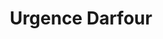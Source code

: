 ---
title: Urgence Darfour
tags: [ ads ]
text: "This campaign entitled “Dictators don't stop” was published in France in April 2012. 
The new HEC Paris brand campaign displays a vision: “Tomorrow is Our Business”, which focuses on 
business and the future. The economic world has never evolved as quickly and as profoundly as it does
today. Since HEC trains the business leaders of tomorrow, it is best placed to reinvent it and to 
guide this unprecedented transformation.The 45-second film was shot on campus in October 2017 by 
director Bertrand Touchard. It mobilized students during their studies who were willing to take part
in the game of figuration and interpretation, as well as three professional actors. 
It immerses us in the world of the school, deliberately made timeless, to share with us moments 
of the life of students who tomorrow will have a positive impact on their environment.
The campaign, designed and produced by BETC, which has supported HEC Paris on a pro bono basis 
since 2012.To find out more http://tomorrowisourbusiness.com/fr/
ected for the Young Director Award of the Cannes Lions. 
It was created for the brand: Urgence Darfour, by the advertising agencies: BEING and TBWA. 
This film campaign is linked to the public interest and NGO industry."
video_id: 40226565
video_hash: 70c3d77699
image: urgence-darfour.gif
---